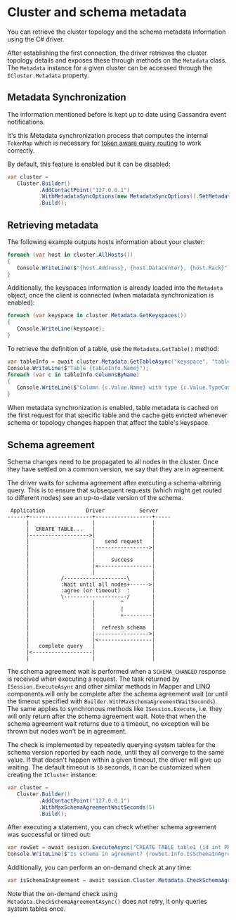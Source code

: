 # Cluster and schema metadata

You can retrieve the cluster topology and the schema metadata information using the C# driver.

After establishing the first connection, the driver retrieves the cluster topology details and exposes these through methods on the `Metadata` class. The `Metadata` instance for a given cluster can be accessed through the `ICluster.Metadata` property.

## Metadata Synchronization

The information mentioned before is kept up to date using Cassandra event notifications.

It's this Metadata synchronization process that computes the internal `TokenMap` which is necessary for [token aware query routing](../routing-queries) to work correctly.

By default, this feature is enabled but it can be disabled:

```csharp
var cluster =
   Cluster.Builder()
          .AddContactPoint("127.0.0.1")
          .WithMetadataSyncOptions(new MetadataSyncOptions().SetMetadataSyncEnabled(false))
          .Build();
```

## Retrieving metadata

The following example outputs hosts information about your cluster:

```csharp
foreach (var host in cluster.AllHosts())
{
   Console.WriteLine($"{host.Address}, {host.Datacenter}, {host.Rack}");
}
```

Additionally, the keyspaces information is already loaded into the `Metadata` object, once the client is connected (when matadata synchronization is enabled):

```csharp
foreach (var keyspace in cluster.Metadata.GetKeyspaces())
{
   Console.WriteLine(keyspace);
}
```

To retrieve the definition of a table, use the `Metadata.GetTable()` method:

```csharp
var tableInfo = await cluster.Metadata.GetTableAsync("keyspace", "table").ConfigureAwait(false);
Console.WriteLine($"Table {tableInfo.Name}");
foreach (var c in tableInfo.ColumnsByName)
{
   Console.WriteLine($"Column {c.Value.Name} with type {c.Value.TypeCode}");
}
```

When metadata synchronization is enabled, table metadata is cached on the first request for that specific table and the cache gets evicted whenever schema or topology changes happen that affect the table's keyspace.

## Schema agreement

Schema changes need to be propagated to all nodes in the cluster. Once they have settled on a common version, we say that they are in agreement.

The driver waits for schema agreement after executing a schema-altering query. This is to ensure that subsequent requests (which might get routed to different nodes) see an up-to-date version of the schema.

```ditaa
 Application             Driver           Server
------+--------------------+------------------+-----
      |                    |                  |
      |  CREATE TABLE...   |                  |
      |------------------->|                  |
      |                    |   send request   |
      |                    |----------------->|
      |                    |                  |
      |                    |     success      |
      |                    |<-----------------|
      |                    |                  |
      |          /--------------------\       |
      |          :Wait until all nodes+------>|
      |          :agree (or timeout)  :       |
      |          \--------------------/       |
      |                    |        ^         |
      |                    |        |         |
      |                    |        +---------|
      |                    |                  |
      |                    |  refresh schema  |
      |                    |----------------->|
      |                    |<-----------------|
      |   complete query   |                  |
      |<-------------------|                  |
      |                    |                  |
```

The schema agreement wait is performed when a `SCHEMA_CHANGED` response is received when executing a request. The task returned by `ISession.ExecuteAsync` and other similar methods in Mapper and LINQ components will only be complete after the schema agreement wait (or until the timeout specified with `Builder.WithMaxSchemaAgreementWaitSeconds`). The same applies to synchronous methods like `ISession.Execute`, i.e. they will only return after the schema agreement wait. Note that when the schema agreement wait returns due to a timeout, no exception will be thrown but nodes won't be in agreement.

The check is implemented by repeatedly querying system tables for the schema version reported by each node, until they all converge to the same value. If that doesn't happen within a given timeout, the driver will give up waiting.
The default timeout is `10` seconds, it can be customized when creating the `ICluster` instance:

```csharp
var cluster = 
   Cluster.Builder()
          .AddContactPoint("127.0.0.1")
          .WithMaxSchemaAgreementWaitSeconds(5)
          .Build();
```

After executing a statement, you can check whether schema agreement was successful or timed out:

```csharp
var rowSet = await session.ExecuteAsync("CREATE TABLE table1 (id int PRIMARY KEY)").ConfigureAwait(false);
Console.WriteLine($"Is schema in agreement? {rowSet.Info.IsSchemaInAgreement}");
```

Additionally, you can perform an on-demand check at any time:

```csharp
var isSchemaInAgreement = await session.Cluster.Metadata.CheckSchemaAgreementAsync().ConfigureAwait(false);
```

Note that the on-demand check using `Metadata.CheckSchemaAgreementAsync()` does not retry, it only queries system tables once.